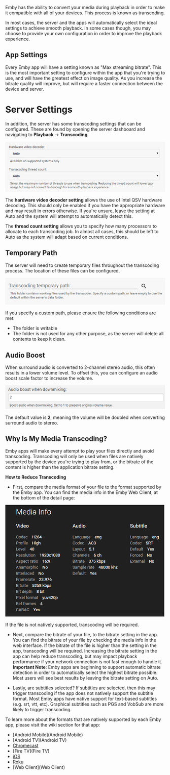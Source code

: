 Emby has the ability to convert your media during playback in order to make it compatible with all of your devices. This process is known as transcoding.

In most cases, the server and the apps will automatically select the ideal settings to achieve smooth playback. In some cases though, you may choose to provide your own configuration in order to improve the playback experience.

## App Settings

Every Emby app will have a setting known as "Max streaming bitrate". This is the most important setting to configure within the app that you're trying to use, and will have the greatest effect on image quality. As you increase the bitrate quality will improve, but will require a faster connection between the device and server.

# Server Settings

In addition, the server has some transcoding settings that can be configured. These are found by opening the server dashboard and navigating to **Playback** -> **Transcoding**.

![](images/server/transcoding1.png)

The **hardware video decoder setting** allows the use of Intel QSV hardware decoding. This should only be enabled if you have the appropriate hardware and may result in errors otherwise. If you're unsure, leave the setting at Auto and the system will attempt to automatically detect this.

The **thread count setting** allows you to specify how many processors to allocate to each transcoding job. In almost all cases, this should be left to Auto as the system will adapt based on current conditions.

## Temporary Path

The server will need to create temporary files throughout the transcoding process. The location of these files can be configured.

![](images/server/transcoding2.png)

If you specify a custom path, please ensure the following conditions are met:

* The folder is writable
* The folder is not used for any other purpose, as the server will delete all contents to keep it clean.

## Audio Boost

When surround audio is converted to 2-channel stereo audio, this often results in a lower volume level. To offset this, you can configure an audio boost scale factor to increase the volume.

![](images/server/transcoding3.png)

The default value is **2**, meaning the volume will be doubled when converting surround audio to stereo.

## Why Is My Media Transcoding?

Emby apps will make every attempt to play your files directly and avoid transcoding. Transcoding will only be used when files are natively supported by the device you're trying to play from, or the bitrate of the content is higher than the application bitrate setting.

**How to Reduce Transcoding**

* First, compare the media format of your file to the format supported by the Emby app. You can find the media info in the Emby Web Client, at the bottom of the detail page:

![](images/server/mediainfo.png)

If the file is not natively supported, transcoding will be required.

* Next, compare the bitrate of your file, to the bitrate setting in the app. You can find the bitrate of your file by checking the media info in the web interface. If the bitrate of the file is higher than the setting in the app, transcoding will be required. Increasing the bitrate setting in the app can help reduce transcoding, but may impact playback performance if your network connection is not fast enough to handle it. **Important Note**: Emby apps are beginning to support automatic bitrate detection in order to automatically select the highest bitrate possible. Most users will see best results by leaving the bitrate setting on Auto.

* Lastly, are subtitles selected? If subtitles are selected, then this may trigger transcoding if the app does not natively support the subtitle format. Most Emby apps have native support for text-based subtitles (e.g. srt, vtt, etc). Graphical subtitles such as PGS and VobSub are more likely to trigger transcoding.

To learn more about the formats that are natively supported by each Emby app, please visit the wiki section for that app:

* [Android Mobile](Android Mobile)
* [Android TV](Android TV)
* [Chromecast](Chromecast)
* [Fire TV](Fire TV)
* [iOS](iOS)
* [Roku](Roku)
* [Web Client](Web Client)